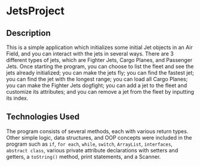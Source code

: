 # JetsProject

## Description
This is a simple application which initializes some initial Jet objects in an Air Field, and you can interact with the jets in several ways. There are 3 different types of jets, which are Fighter Jets, Cargo Planes, and Passenger Jets. Once starting the program, you can choose to list the fleet and see the jets already initialized; you can make the jets fly; you can find the fastest jet; you can find the jet with the longest range; you can load all Cargo Planes; you can make the Fighter Jets dogfight; you can add a jet to the fleet and customize its attributes; and you can remove a jet from the fleet by inputting its index.

## Technologies Used
The program consists of several methods, each with various return types. Other simple logic, data structures, and OOP concepts were included in the program such as `if`, `for each`, `while`, `switch`, `ArrayList`, `interfaces`, `abstract class`, various private attribute declarations with setters and getters, a `toString()` method, print statements, and a Scanner.

